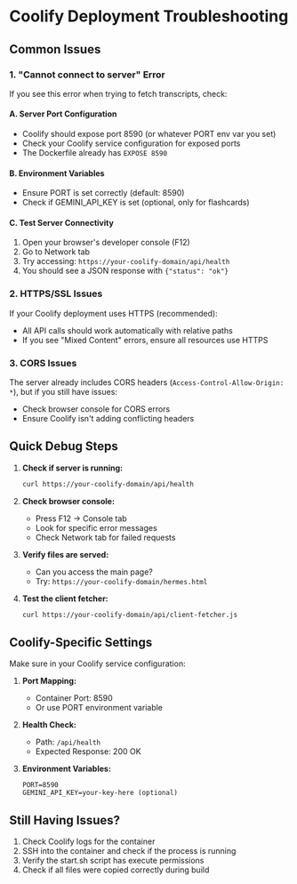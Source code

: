# Coolify Deployment Troubleshooting

## Common Issues

### 1. "Cannot connect to server" Error

If you see this error when trying to fetch transcripts, check:

#### A. Server Port Configuration
- Coolify should expose port 8590 (or whatever PORT env var you set)
- Check your Coolify service configuration for exposed ports
- The Dockerfile already has `EXPOSE 8590`

#### B. Environment Variables
- Ensure PORT is set correctly (default: 8590)
- Check if GEMINI_API_KEY is set (optional, only for flashcards)

#### C. Test Server Connectivity
1. Open your browser's developer console (F12)
2. Go to Network tab
3. Try accessing: `https://your-coolify-domain/api/health`
4. You should see a JSON response with `{"status": "ok"}`

### 2. HTTPS/SSL Issues

If your Coolify deployment uses HTTPS (recommended):
- All API calls should work automatically with relative paths
- If you see "Mixed Content" errors, ensure all resources use HTTPS

### 3. CORS Issues

The server already includes CORS headers (`Access-Control-Allow-Origin: *`), but if you still have issues:
- Check browser console for CORS errors
- Ensure Coolify isn't adding conflicting headers

## Quick Debug Steps

1. **Check if server is running:**
   ```bash
   curl https://your-coolify-domain/api/health
   ```

2. **Check browser console:**
   - Press F12 → Console tab
   - Look for specific error messages
   - Check Network tab for failed requests

3. **Verify files are served:**
   - Can you access the main page?
   - Try: `https://your-coolify-domain/hermes.html`

4. **Test the client fetcher:**
   ```bash
   curl https://your-coolify-domain/api/client-fetcher.js
   ```

## Coolify-Specific Settings

Make sure in your Coolify service configuration:

1. **Port Mapping:**
   - Container Port: 8590
   - Or use PORT environment variable

2. **Health Check:**
   - Path: `/api/health`
   - Expected Response: 200 OK

3. **Environment Variables:**
   ```
   PORT=8590
   GEMINI_API_KEY=your-key-here (optional)
   ```

## Still Having Issues?

1. Check Coolify logs for the container
2. SSH into the container and check if the process is running
3. Verify the start.sh script has execute permissions
4. Check if all files were copied correctly during build